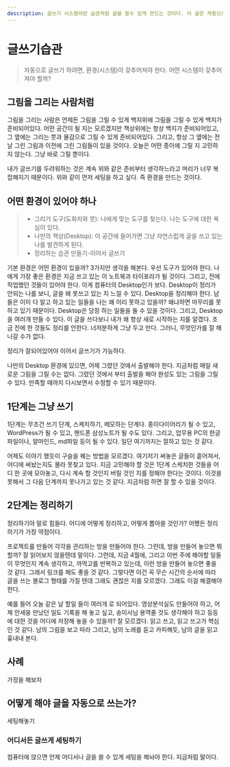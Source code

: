 ```yaml
---
description: 글쓰기 시스템이란 습관처럼 글을 쓸수 있게 만드는 것이다. 이 글은 자동으로 글쓰기 하는 실용적인 방법을 안내한다.
---
```


# 글쓰기습관

> 자동으로 글쓰기 하려면, 환경\(시스템\)이 갖추어져야 한다. 어떤 시스템이 갖추어 져야 할까?

## 그림을 그리는 사람처럼

그림을 그리는 사람은 언제든 그림을 그릴 수 있게 백지위에 그림을 그릴 수 있게 백지가 준비되어있다. 어떤 공간이 될 지는 모르겠지만 책상위에는 항상 백지가 준비되어있고, 그 옆에는 그리는 붓과 물감으로 그릴 수 있게 준비되어있다. 그리고, 항상 그 옆에는 전날 그린 그림과 이전에 그린 그림들이 있을 것이다. 오늘은 어떤 종이에 그릴 지 고민하지 않는다. 그냥 바로 그릴 뿐이다.

내가 글쓰기를 두려워하는 것은 계속 위와 같은 준비부터 생각하느라고 머리가 너무 복잡해지기 때문이다. 위와 같이 먼저 세팅을 하고 싶다. 즉 환경을 만드는 것이다.

## 어떤 환경이 있어야 하나

> * 그리기 도구\(도화지와 붓\): 나에게 맞는 도구를 찾는다. 나는 도구에 대한 욕심이 있다.
> * 나만의 책상\(Desktop\): 이 공간에 들어가면 그냥 자연스럽게 글을 쓰고 있는 나를 발견하게 된다.
> * 정리하는 습관 만들기-이어서 글쓰기

기본 환경은 어떤 환경이 있을까? 3가지만 생각을 해본다. 우선 도구가 있어야 한다. 나에게 가장 좋은 환경은 지금 쓰고 있는 이 노트북과 타이포라가 될 것이다. 그리고, 전에 작업했던 것들이 있어야 한다. 이게 컴퓨터의 Desktop인가 보다. Desktop이 정리가 안되는 나를 보니, 글을 왜 못쓰고 있는 지 느낄 수 있다. Desktop을 정리해야 한다. 남들은 이미 다 알고 하고 있는 일들을 나는 왜 이리 못하고 있을까? 왜냐하면 마무리를 못하고 있기 때문이다. Desktop은 당장 하는 일들을 둘 수 있을 것이다. 그리고, Desktop을 여러개 만들 수 있다. 이 글을 쓰다보니 내가 왜 항상 새로 시작하는 지를 알겠다. 조금 전에 한 것들도 정리를 안한다. 너저분하게 그냥 두고 만다. 그러니, 무엇인가를 잘 해 나갈 수가 없다.

정리가 잘되어있어야 이어서 글쓰기가 가능하다.

나만의 Desktop 환경에 있으면, 어제 그렸던 것에서 출발해야 한다. 지금처럼 매일 새로운 그림을 그릴 수는 없다. 그렸던 것에서 부터 출발을 해야 완성도 있는 그림을 그릴 수 있다. 만족할 때까지 다시보면서 수정할 수 있기 때문이다.

## 1단계는 그냥 쓰기

1단계는 무조건 쓰기 단계, 스케치하기, 메모하는 단계다. 종이다이어리가 될 수 있고, WordPress가 될 수 있고, 핸드폰 삼성노트가 될 수도 있다. 그리고, 업무용 PC의 한글파일이나, 알마인드, md파일 등이 될 수 있다. 일단 여기까지는 잘하고 있는 것 같다.

어제도 이야기 했듯이 구슬을 꿰는 방법을 모르겠다. 여기저기 써놓은 글들이 흩어져서, 어디에 써놨는지도 몰라 못찾고 있다. 지금 고민해야 할 것은 1단계 스케치한 것들을 어디 한 곳에 모아놓고, 다시 계속 할 것인지 버릴 것인 지를 정해야 한다는 것이다. 이것을 못해서 그 다음 단계까지 못나가고 있는 것 같다. 지금처럼 하면 잘 할 수 있을 것이다.

## 2단계는 정리하기

정리하기야 말로 힘들다. 어디에 어떻게 정리하고, 어떻게 뽑아쓸 것인가? 어쨌든 정리하기가 가장 약점이다.

프로젝트를 만들어 각각을 관리하는 방을 만들어야 한다. 그런데, 방을 만들어 놓으면 뭐할까? 잘 읽어보지 않을텐데 말이다. 그런데, 지금 4월에, 그리고 이번 주에 해야할 일들이 무엇인지 계속 생각하고, 까먹고를 반복하고 있는데, 이런 방을 만들어 놓으면 좋을 것 같다. 그래서 링크를 해도 좋을 것 같다. 그렇다면 이건 꼭 무슨 시간의 순서에 따라 글을 쓰는 블로그 형태를 가질 텐데 그래도 괜찮은 지를 모르겠다. 그래도 이걸 해결해야 한다.

예를 들어 오늘 같은 날 할일 들이 여러개 로 되어있다. 영상분석실도 만들어야 하고, 어제 안세웅 만났던 일도 기록을 해 놓고 싶고, 송이사님 용역줄 것도 생각해야 하고 등등에 대한 것을 어디에 저장해 놓을 수 있을까? 잘 모르겠다. 읽고 쓰고, 읽고 쓰고가 핵심인 것 같다. 남의 그림을 보고 따라 그리고, 남의 노래를 듣고 카피해듯, 남의 글을 읽고 흉내내 본다.

## 사례

가정을 해보자

## 어떻게 해야 글을 자동으로 쓰는가?

세팅해놓기

### 어디서든 글쓰게 세팅하기

컴퓨터에 앉으면 언제 어디서나 글을 쓸 수 있게 세팅을 해놔야 한다. 지금처럼 말이다.

